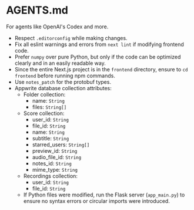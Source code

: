 # AGENTS.md

For agents like OpenAI's Codex and more.

- Respect `.editorconfig` while making changes.
- Fix all eslint warnings and errors from `next lint` if modifying frontend code.
- Prefer `numpy` over pure Python, but only if the code can be optimized clearly
  and in an easily readable way.
- Since the entire Next.js project is in the `frontend` directory, ensure to
  `cd frontend` before running npm commands.
- Use `notes_patch` for the protobuf types.
- Appwrite database collection attributes:
  - Folder collection:
    - name: `String`
    - files: `String[]`
  - Score collection:
    - user_id: `String`
    - file_id: `String`
    - name: `String`
    - subtitle: `String`
    - starred_users: `String[]`
    - preview_id: `String`
    - audio_file_id: `String`
    - notes_id: `String`
    - mime_type: `String`
  - Recordings collection:
    - user_id: `String`
    - file_id: `String`
  - If Python files were modified, run the Flask server (`app_main.py`) to ensure
    no syntax errors or circular imports were introduced.

